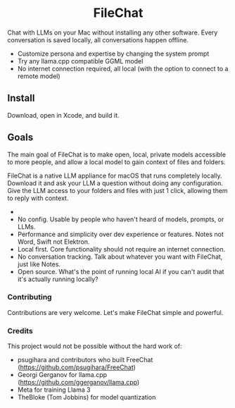 <h1 align="center">FileChat</h1>

Chat with LLMs on your Mac without installing any other software. Every conversation is saved locally, all conversations happen offline.

- Customize persona and expertise by changing the system prompt
- Try any llama.cpp compatible GGML model
- No internet connection required, all local (with the option to connect to a remote model)

## Install

Download, open in Xcode, and build it.

## Goals

The main goal of FileChat is to make open, local, private models accessible to more people, and allow a local model to gain context of files and folders.

FileChat is a native LLM appliance for macOS that runs completely locally. Download it and ask your LLM a question without doing any configuration. Give the LLM access to your folders and files with just 1 click, allowing them to reply with context.

- 
- No config. Usable by people who haven't heard of models, prompts, or LLMs.
- Performance and simplicity over dev experience or features. Notes not Word, Swift not Elektron.
- Local first. Core functionality should not require an internet connection.
- No conversation tracking. Talk about whatever you want with FileChat, just like Notes.
- Open source. What's the point of running local AI if you can't audit that it's actually running locally?

### Contributing

Contributions are very welcome. Let's make FileChat simple and powerful.

### Credits

This project would not be possible without the hard work of:

- psugihara and contributors who built FreeChat (https://github.com/psugihara/FreeChat)
- Georgi Gerganov for llama.cpp (https://github.com/ggerganov/llama.cpp)
- Meta for training Llama 3
- TheBloke (Tom Jobbins) for model quantization
